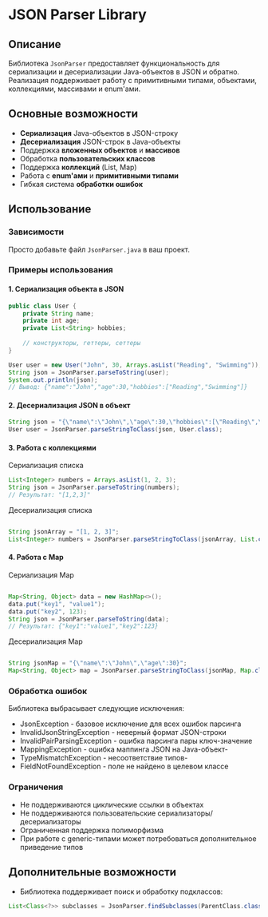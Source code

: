 # JSON Parser Library

## Описание

Библиотека `JsonParser` предоставляет функциональность для сериализации и десериализации Java-объектов в JSON и обратно. Реализация поддерживает работу с примитивными типами, объектами, коллекциями, массивами и enum'ами.

## Основные возможности

- **Сериализация** Java-объектов в JSON-строку
- **Десериализация** JSON-строк в Java-объекты
- Поддержка **вложенных объектов** и **массивов**
- Обработка **пользовательских классов**
- Поддержка **коллекций** (List, Map)
- Работа с **enum'ами** и **примитивными типами**
- Гибкая система **обработки ошибок**

## Использование

### Зависимости

Просто добавьте файл `JsonParser.java` в ваш проект.

### Примеры использования

#### 1. Сериализация объекта в JSON

```java
public class User {
    private String name;
    private int age;
    private List<String> hobbies;
    
    // конструкторы, геттеры, сеттеры
}

User user = new User("John", 30, Arrays.asList("Reading", "Swimming"));
String json = JsonParser.parseToString(user);
System.out.println(json);
// Вывод: {"name":"John","age":30,"hobbies":["Reading","Swimming"]}
```

#### 2. Десериализация JSON в объект

```java
String json = "{\"name\":\"John\",\"age\":30,\"hobbies\":[\"Reading\",\"Swimming\"]}";
User user = JsonParser.parseStringToClass(json, User.class);
```


#### 3. Работа с коллекциями
Сериализация списка
```java
List<Integer> numbers = Arrays.asList(1, 2, 3);
String json = JsonParser.parseToString(numbers);
// Результат: "[1,2,3]"
```
Десериализация списка
```java

String jsonArray = "[1, 2, 3]";
List<Integer> numbers = JsonParser.parseStringToClass(jsonArray, List.class);
```
#### 4. Работа с Map
Сериализация Map
```java

Map<String, Object> data = new HashMap<>();
data.put("key1", "value1");
data.put("key2", 123);
String json = JsonParser.parseToString(data);
// Результат: {"key1":"value1","key2":123}
```
Десериализация Map
```java

String jsonMap = "{\"name\":\"John\",\"age\":30}";
Map<String, Object> map = JsonParser.parseStringToClass(jsonMap, Map.class);
```
### Обработка ошибок
Библиотека выбрасывает следующие исключения:

- JsonException - базовое исключение для всех ошибок парсинга
- InvalidJsonStringException - неверный формат JSON-строки
- InvalidPairParsingException - ошибка парсинга пары ключ-значение
- MappingException - ошибка маппинга JSON на Java-объект-
- TypeMismatchException - несоответствие типов-
- FieldNotFoundException - поле не найдено в целевом классе

### Ограничения
- Не поддерживаются циклические ссылки в объектах
- Не поддерживаются пользовательские сериализаторы/десериализаторы
- Ограниченная поддержка полиморфизма
- При работе с generic-типами может потребоваться дополнительное приведение типов

## Дополнительные возможности
- Библиотека поддерживает поиск и обработку подклассов:

```java
List<Class<?>> subclasses = JsonParser.findSubclasses(ParentClass.class, "ru.spbstu.telematics.java");
```
